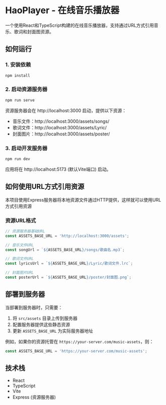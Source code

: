# HaoPlayer - 在线音乐播放器

一个使用React和TypeScript构建的在线音乐播放器，支持通过URL方式引用音乐、歌词和封面图资源。

## 如何运行

### 1. 安装依赖

```bash
npm install
```

### 2. 启动资源服务器

```bash
npm run serve
```

资源服务器会在 http://localhost:3000 启动，提供以下资源：

- 音乐文件：http://localhost:3000/assets/songs/
- 歌词文件：http://localhost:3000/assets/Lyric/
- 封面图片：http://localhost:3000/assets/poster/

### 3. 启动开发服务器

```bash
npm run dev
```

应用将在 http://localhost:5173 (默认Vite端口) 启动。

## 如何使用URL方式引用资源

本项目使用Express服务器将本地资源文件通过HTTP提供，这样就可以使用URL方式引用资源

### 资源URL格式

```typescript
// 资源服务器基础URL
const ASSETS_BASE_URL = 'http://localhost:3000/assets';

// 音乐文件URL
const songUrl = `${ASSETS_BASE_URL}/songs/歌曲名.mp3`;

// 歌词文件URL
const lyricsUrl = `${ASSETS_BASE_URL}/Lyric/歌词文件.lrc`;

// 封面图片URL
const posterUrl = `${ASSETS_BASE_URL}/poster/封面图.png`;
```

## 部署到服务器

当部署到服务器时，只需要：

1. 将 `src/assets` 目录上传到服务器
2. 配置服务器提供这些静态资源
3. 更新 `ASSETS_BASE_URL` 为实际服务器地址

例如，如果你的资源托管在 `https://your-server.com/music-assets`，则：

```typescript
const ASSETS_BASE_URL = 'https://your-server.com/music-assets';
```

## 技术栈

- React
- TypeScript
- Vite
- Express (资源服务器)
